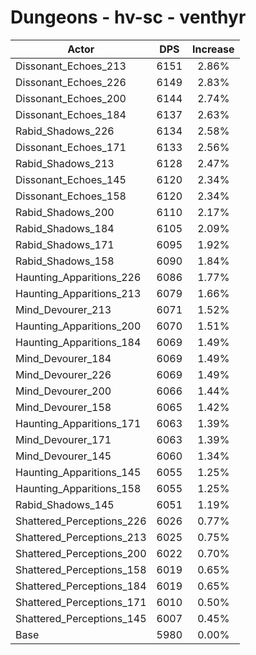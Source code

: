 # Dungeons - hv-sc - venthyr
| Actor | DPS | Increase |
|---|:---:|:---:|
|Dissonant_Echoes_213|6151|2.86%|
|Dissonant_Echoes_226|6149|2.83%|
|Dissonant_Echoes_200|6144|2.74%|
|Dissonant_Echoes_184|6137|2.63%|
|Rabid_Shadows_226|6134|2.58%|
|Dissonant_Echoes_171|6133|2.56%|
|Rabid_Shadows_213|6128|2.47%|
|Dissonant_Echoes_145|6120|2.34%|
|Dissonant_Echoes_158|6120|2.34%|
|Rabid_Shadows_200|6110|2.17%|
|Rabid_Shadows_184|6105|2.09%|
|Rabid_Shadows_171|6095|1.92%|
|Rabid_Shadows_158|6090|1.84%|
|Haunting_Apparitions_226|6086|1.77%|
|Haunting_Apparitions_213|6079|1.66%|
|Mind_Devourer_213|6071|1.52%|
|Haunting_Apparitions_200|6070|1.51%|
|Haunting_Apparitions_184|6069|1.49%|
|Mind_Devourer_184|6069|1.49%|
|Mind_Devourer_226|6069|1.49%|
|Mind_Devourer_200|6066|1.44%|
|Mind_Devourer_158|6065|1.42%|
|Haunting_Apparitions_171|6063|1.39%|
|Mind_Devourer_171|6063|1.39%|
|Mind_Devourer_145|6060|1.34%|
|Haunting_Apparitions_145|6055|1.25%|
|Haunting_Apparitions_158|6055|1.25%|
|Rabid_Shadows_145|6051|1.19%|
|Shattered_Perceptions_226|6026|0.77%|
|Shattered_Perceptions_213|6025|0.75%|
|Shattered_Perceptions_200|6022|0.70%|
|Shattered_Perceptions_158|6019|0.65%|
|Shattered_Perceptions_184|6019|0.65%|
|Shattered_Perceptions_171|6010|0.50%|
|Shattered_Perceptions_145|6007|0.45%|
|Base|5980|0.00%|
